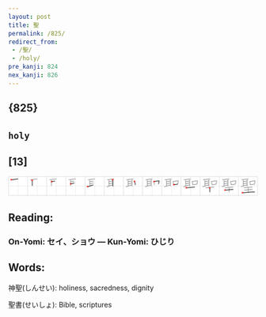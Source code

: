 ```yaml
---
layout: post
title: 聖
permalink: /825/
redirect_from:
 - /聖/
 - /holy/
pre_kanji: 824
nex_kanji: 826
---
```


## {825}

## `holy`

## [13]

<div class="stroke"><img src="../images/E88196.png" /></div>

## Reading:

### On-Yomi: セイ、ショウ &mdash; Kun-Yomi: ひじり

## Words:

神聖(しんせい): holiness, sacredness, dignity

聖書(せいしょ): Bible, scriptures

